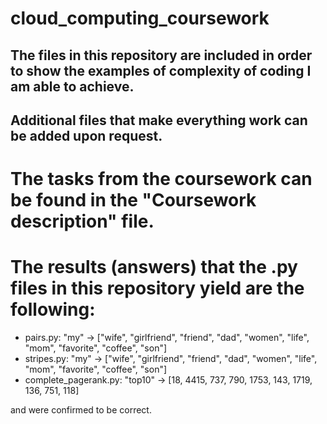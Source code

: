 # cloud_computing_coursework

## The files in this repository are included in order to show the examples of complexity of coding I am able to achieve.

## Additional files that make everything work can be added upon request.

# The tasks from the coursework can be found in the "Coursework description" file.

# The results (answers) that the .py files in this repository yield are the following:

- pairs.py: "my" ->	["wife", "girlfriend", "friend", "dad", "women", "life", "mom", "favorite", "coffee", "son"]
- stripes.py: "my" ->	["wife", "girlfriend", "friend", "dad", "women", "life", "mom", "favorite", "coffee", "son"]
- complete_pagerank.py: "top10"	-> [18, 4415, 737, 790, 1753, 143, 1719, 136, 751, 118]

and were confirmed to be correct.
